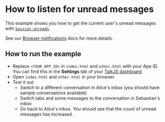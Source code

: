 # How to listen for unread messages

This example shows you how to get the current user's unread messages with [`Session.unreads`](https://talkjs.com/docs/Reference/JavaScript_Chat_SDK/Session/#Session__unreads).

See our [Browser notifications](https://talkjs.com/docs/Features/Notifications/Browser_Notifications/#a-notifier-badge-in-your-navigation-bar) docs for more details.

## How to run the example

- Replace `<YOUR_APP_ID>` in `index.html` and `other.html` with your App ID. You can find this in the **Settings** tab of your [TalkJS dashboard](https://talkjs.com/dashboard/app/tZNWA0Ox/settings)
- Open `index.html` and `other.html` in your browser.
- Test it out:
  - Switch to a different conversation in Alice's inbox (you should have sample conversations available)
  - Switch tabs and some messages to the conversation in Sebastian's inbox
  - Go back to Alice's inbox. You should see that the count of unread messages has increased.
